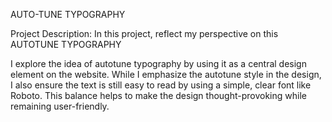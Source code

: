 AUTO-TUNE TYPOGRAPHY

Project Description:
In this project, reflect my perspective on this AUTOTUNE TYPOGRAPHY 

I explore the idea of autotune typography by using it as a central design element on the website. While I emphasize the autotune style in the design, I also ensure the text is still easy to read by using a simple, clear font like Roboto. This balance helps to make the design thought-provoking while remaining user-friendly. 